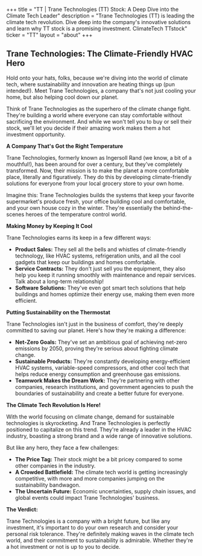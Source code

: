 +++
title = "TT |  Trane Technologies (TT) Stock: A Deep Dive into the Climate Tech Leader"
description = "Trane Technologies (TT) is leading the climate tech revolution. Dive deep into the company's innovative solutions and learn why TT stock is a promising investment. ClimateTech TTstock"
ticker = "TT"
layout = "about"
+++

        


## Trane Technologies: The Climate-Friendly HVAC Hero

Hold onto your hats, folks, because we're diving into the world of climate tech, where sustainability and innovation are heating things up (pun intended!). Meet Trane Technologies, a company that's not just cooling your home, but also helping cool down our planet.  

Think of Trane Technologies as the superhero of the climate change fight. They're building a world where everyone can stay comfortable without sacrificing the environment.  And while we won't tell you to buy or sell their stock, we'll let you decide if their amazing work makes them a hot investment opportunity.

**A Company That's Got the Right Temperature**

Trane Technologies, formerly known as Ingersoll Rand (we know, a bit of a mouthful!), has been around for over a century, but they've completely transformed. Now, their mission is to make the planet a more comfortable place, literally and figuratively.  They do this by developing climate-friendly solutions for everyone from your local grocery store to your own home. 

Imagine this: Trane Technologies builds the systems that keep your favorite supermarket's produce fresh, your office building cool and comfortable, and your own house cozy in the winter.  They're essentially the behind-the-scenes heroes of the temperature control world.

**Making Money by Keeping It Cool**

Trane Technologies earns its keep in a few different ways:

* **Product Sales:**  They sell all the bells and whistles of climate-friendly technology, like HVAC systems, refrigeration units, and all the cool gadgets that keep our buildings and homes comfortable.
* **Service Contracts:**  They don't just sell you the equipment, they also help you keep it running smoothly with maintenance and repair services. Talk about a long-term relationship!
* **Software Solutions:**  They've even got smart tech solutions that help buildings and homes optimize their energy use, making them even more efficient.

**Putting Sustainability on the Thermostat**

Trane Technologies isn't just in the business of comfort, they're deeply committed to saving our planet. Here's how they're making a difference:

* **Net-Zero Goals:** They've set an ambitious goal of achieving net-zero emissions by 2050, proving they're serious about fighting climate change.
* **Sustainable Products:** They're constantly developing energy-efficient HVAC systems, variable-speed compressors, and other cool tech that helps reduce energy consumption and greenhouse gas emissions.
* **Teamwork Makes the Dream Work:** They're partnering with other companies, research institutions, and government agencies to push the boundaries of sustainability and create a better future for everyone.

**The Climate Tech Revolution Is Here!**

With the world focusing on climate change, demand for sustainable technologies is skyrocketing.  And Trane Technologies is perfectly positioned to capitalize on this trend.  They're already a leader in the HVAC industry, boasting a strong brand and a wide range of innovative solutions. 

But like any hero, they face a few challenges:

* **The Price Tag:**  Their stock might be a bit pricey compared to some other companies in the industry. 
* **A Crowded Battlefield:**  The climate tech world is getting increasingly competitive, with more and more companies jumping on the sustainability bandwagon.
* **The Uncertain Future:**  Economic uncertainties, supply chain issues, and global events could impact Trane Technologies' business.

**The Verdict:**

Trane Technologies is a company with a bright future, but like any investment, it's important to do your own research and consider your personal risk tolerance.  They're definitely making waves in the climate tech world, and their commitment to sustainability is admirable.  Whether they're a hot investment or not is up to you to decide.

        